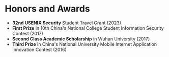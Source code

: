 # Honors and Awards
- **32nd USENIX Security** Student Travel Grant (2023)
- **First Prize** in 10th China's National College Student Information Security Contest (2017)
- **Second Class Academic Scholarship** in Wuhan University (2017)
- **Third Prize** in China's National University Mobile Internet Application Innovation Contest (2016)
